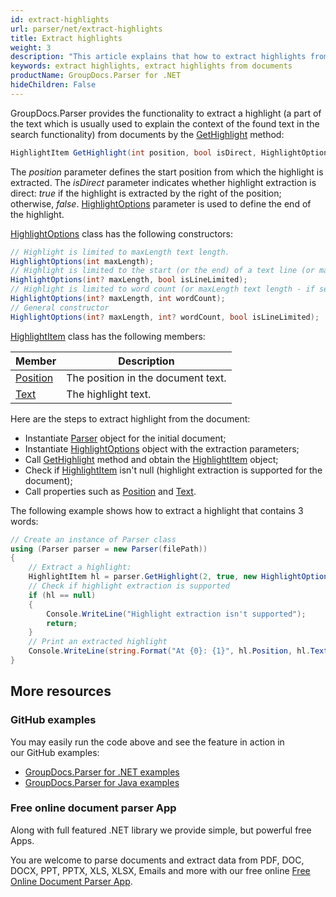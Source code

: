 ```yaml
---
id: extract-highlights
url: parser/net/extract-highlights
title: Extract highlights
weight: 3
description: "This article explains that how to extract highlights from documents."
keywords: extract highlights, extract highlights from documents
productName: GroupDocs.Parser for .NET
hideChildren: False
---
```

GroupDocs.Parser provides the functionality to extract a highlight (a part of the text which is usually used to explain the context of the found text in the search functionality) from documents by the [GetHighlight](https://apireference.groupdocs.com/net/parser/groupdocs.parser/parser/methods/gethighlight) method:

```csharp
HighlightItem GetHighlight(int position, bool isDirect, HighlightOptions options);
```

The *position* parameter defines the start position from which the highlight is extracted. The *isDirect* parameter indicates whether highlight extraction is direct: *true* if the highlight is extracted by the right of the position; otherwise, *false*. [HighlightOptions](https://apireference.groupdocs.com/net/parser/groupdocs.parser.options/highlightoptions) parameter is used to define the end of the highlight.

[HighlightOptions](https://apireference.groupdocs.com/net/parser/groupdocs.parser.options/highlightoptions) class has the following constructors:

```csharp
// Highlight is limited to maxLength text length.
HighlightOptions(int maxLength);
// Highlight is limited to the start (or the end) of a text line (or maxLength text length - if set).
HighlightOptions(int? maxLength, bool isLineLimited);
// Highlight is limited to word count (or maxLength text length - if set).
HighlightOptions(int? maxLength, int wordCount);
// General constructor
HighlightOptions(int? maxLength, int? wordCount, bool isLineLimited);
```

[HighlightItem](https://apireference.groupdocs.com/net/parser/groupdocs.parser.data/highlightitem) class has the following members:

| Member | Description |
| --- | --- |
| [Position](https://apireference.groupdocs.com/net/parser/groupdocs.parser.data/highlightitem/properties/position) | The position in the document text. |
| [Text](https://apireference.groupdocs.com/net/parser/groupdocs.parser.data/highlightitem/properties/text) | The highlight text. |

Here are the steps to extract highlight from the document:

*   Instantiate [Parser](https://apireference.groupdocs.com/net/parser/groupdocs.parser/parser) object for the initial document;
*   Instantiate [HighlightOptions](https://apireference.groupdocs.com/net/parser/groupdocs.parser.options/highlightoptions) object with the extraction parameters;
*   Call [GetHighlight](https://apireference.groupdocs.com/net/parser/groupdocs.parser/parser/methods/gethighlight) method and obtain the [HighlightItem](https://apireference.groupdocs.com/net/parser/groupdocs.parser.data/highlightitem) object;
*   Check if [HighlightItem](https://apireference.groupdocs.com/net/parser/groupdocs.parser.data/highlightitem) isn't null (highlight extraction is supported for the document);
*   Call properties such as  [Position](https://apireference.groupdocs.com/net/parser/groupdocs.parser.data/highlightitem/properties/position) and [Text](https://apireference.groupdocs.com/net/parser/groupdocs.parser.data/highlightitem/properties/text).

The following example shows how to extract a highlight that contains 3 words:

```csharp
// Create an instance of Parser class
using (Parser parser = new Parser(filePath))
{
    // Extract a highlight:
    HighlightItem hl = parser.GetHighlight(2, true, new HighlightOptions(3));
    // Check if highlight extraction is supported
    if (hl == null)
    {
        Console.WriteLine("Highlight extraction isn't supported");
        return;
    }
    // Print an extracted highlight
    Console.WriteLine(string.Format("At {0}: {1}", hl.Position, hl.Text));
}
```

## More resources

### GitHub examples

You may easily run the code above and see the feature in action in our GitHub examples:

*   [GroupDocs.Parser for .NET examples](https://github.com/groupdocs-parser/GroupDocs.Parser-for-.NET)    
*   [GroupDocs.Parser for Java examples](https://github.com/groupdocs-parser/GroupDocs.Parser-for-Java)    

### Free online document parser App

Along with full featured .NET library we provide simple, but powerful free Apps.

You are welcome to parse documents and extract data from PDF, DOC, DOCX, PPT, PPTX, XLS, XLSX, Emails and more with our free online [Free Online Document Parser App](https://products.groupdocs.app/parser).